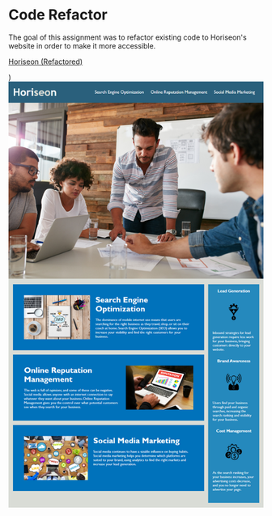 # Code Refactor

The goal of this assignment was to refactor existing code to Horiseon's website in order to make it more accessible.

[Horiseon (Refactored)](https://cris-franco.github.io/BC-Code_Refactor/)

)![horiseon](/assets/01-html-css-git-homework-demo.png)
